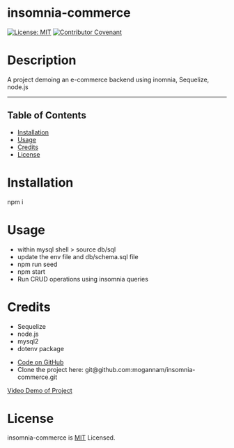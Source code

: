 # insomnia-commerce 
[![License: MIT](https://img.shields.io/badge/License-MIT-yellow.svg)](https://opensource.org/licenses/MIT)
[![Contributor Covenant](https://img.shields.io/badge/Contributor%20Covenant-2.1-4baaaa.svg)](code_of_conduct.md) 
# Description 

 A project demoing an e-commerce backend using inomnia, Sequelize, node.js 

 <hr>

 ## Table of Contents 

  * [Installation](#installation)
  * [Usage](#usage)
  * [Credits](#credits)
  * [License](#license) 
# Installation 
 npm i 
# Usage 
 * within mysql shell > source db/sql 
 * update the env file and db/schema.sql file
 * npm run seed 
 * npm start
 * Run CRUD operations using insomnia queries 
  
 # Credits 
 * Sequelize  
 * node.js 
 * mysql2 
 * dotenv package 
  
 
 <ul><li><a href="https://github.com/mogannam/insomnia-commerce.git">Code on GitHub</a> </li>
  <li>Clone the project here: git@github.com:mogannam/insomnia-commerce.git </li>
  </ul> 

 [Video Demo of Project](https://github.com/mogannam/insomnia-commerce/raw/main/commerce%20video.mp4) 

 # License 
 insomnia-commerce is [MIT](https://opensource.org/licenses/MIT) Licensed. 
